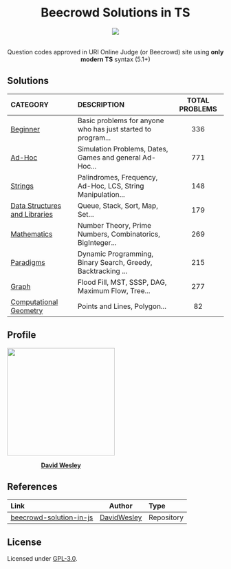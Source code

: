 <h1 align="center">Beecrowd Solutions in TS</h1>

<div align="center">
	<div>
    <a href="https://www.beecrowd.com.br/" target="_blank">
        <img src="https://www.beecrowd.com.br/judge/img/5.0/logo-beecrowd.png?1635097036" height="auto" />
    </a>
	</div>
	<div>
		<br />
		<p>Question codes approved in URI Online Judge (or Beecrowd) site using <b>only modern TS</b> syntax (5.1+)</p>
	</div>
</div>

## Solutions

| CATEGORY                                         | DESCRIPTION                                                  | TOTAL PROBLEMS |
| :----------------------------------------------- | :----------------------------------------------------------- | :------------: |
| [Beginner](/src/beginner)                        | Basic problems for anyone who has just started to program... |      336       |
| [Ad-Hoc](/src/adhoc)                             | Simulation Problems, Dates, Games and general Ad-Hoc...      |      771       |
| [Strings](/src/strings)                          | Palindromes, Frequency, Ad-Hoc, LCS, String Manipulation...  |      148       |
| [Data Structures and Libraries](/src/structures) | Queue, Stack, Sort, Map, Set...                              |      179       |
| [Mathematics](/src/maths)                        | Number Theory, Prime Numbers, Combinatorics, BigInteger...   |      269       |
| [Paradigms](/src/paradigms)                      | Dynamic Programming, Binary Search, Greedy, Backtracking ... |      215       |
| [Graph](/src/graphs)                             | Flood Fill, MST, SSSP, DAG, Maximum Flow, Tree...            |      277       |
| [Computational Geometry](/src/geometry)          | Points and Lines, Polygon...                                 |       82       |

## Profile

<div align="center" style="width: 250px;">
<a href="https://www.beecrowd.com.br/judge/pt/profile/506619" target="_blank">
	<img src="https://phx02pap003files.storage.live.com/y4m0R89h7l9JhjmLgjcjD1lIO0bkEJJRfF4DPkRiGu5KZ_a0MAcBW82cUe2dL87mGs04YAE-1lVZvXLW-F5VhgvuUDe-RiCBSi5lA9xZe74UPv2bkzHA6ftx4EcuHcLvdwvyOycMN-nAsnmYWScYBCBz4qqxrcrQ0uT-KgrXsRW7Yg7vbioqCt_D1SfaHl1t2vX?width=660&height=660&cropmode=none" width="250px" />

[**David Wesley**](https://www.beecrowd.com.br/judge/pt/profile/506619)
</a>
</div>

## References

| Link                                                                                   |                    Author                     | Type       |
| :------------------------------------------------------------------------------------- | :-------------------------------------------: | :--------- |
| [beecrowd-solution-in-js](https://github.com/DavidWesley/new-beecrowd-solutions-in-js) | [DavidWesley](https://github.com/DavidWesley) | Repository |



## License

Licensed under [GPL-3.0](./LICENSE).